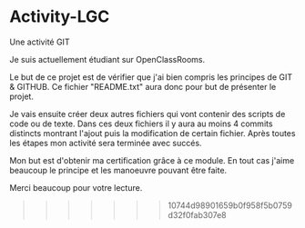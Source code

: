 # Activity-LGC
Une activité GIT


Je suis actuellement étudiant sur OpenClassRooms.

Le but de ce projet est de vérifier que j'ai bien compris les principes de GIT & GITHUB.
Ce fichier "README.txt" aura donc pour but de présenter le projet.

Je vais ensuite créer deux autres fichiers qui vont contenir des scripts de code ou de texte.
Dans ces deux fichiers il y aura au moins 4 commits distincts montrant l'ajout puis la modification de certain fichier. Après toutes les étapes mon activité sera terminée avec succés.

Mon but est d'obtenir ma certification grâce à ce module. En tout cas j'aime beaucoup le principe et les manoeuvre pouvant être faite.

Merci beaucoup pour votre lecture.
>>>>>>> 10744d98901659b0f958f5b0759d32f0fab307e8
